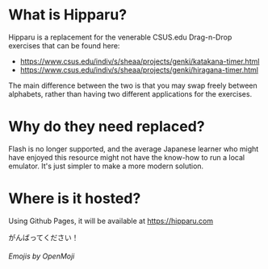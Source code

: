 # What is Hipparu?
 
Hipparu is a replacement for the venerable CSUS.edu Drag-n-Drop exercises that can be found here: 
 - https://www.csus.edu/indiv/s/sheaa/projects/genki/katakana-timer.html
 - https://www.csus.edu/indiv/s/sheaa/projects/genki/hiragana-timer.html
 
The main difference between the two is that you may swap freely between alphabets, rather than having two different applications for the exercises. 
 
# Why do they need replaced?

Flash is no longer supported, and the average Japanese learner who might have enjoyed this resource might not have the know-how to run a local emulator. It's just simpler to make a more modern solution. 

# Where is it hosted?

Using Github Pages, it will be available at https://hipparu.com

がんばってください！




###### Emojis by OpenMoji
